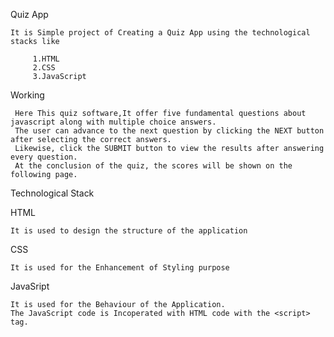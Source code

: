 Quiz App

    It is Simple project of Creating a Quiz App using the technological stacks like
	
         1.HTML
         2.CSS
         3.JavaScript
         
Working

     Here This quiz software,It offer five fundamental questions about javascript along with multiple choice answers.
	 The user can advance to the next question by clicking the NEXT button after selecting the correct answers.
     Likewise, click the SUBMIT button to view the results after answering every question.
     At the conclusion of the quiz, the scores will be shown on the following page.

Technological Stack

HTML

    It is used to design the structure of the application 
CSS

    It is used for the Enhancement of Styling purpose
JavaSript

    It is used for the Behaviour of the Application.
    The JavaScript code is Incoperated with HTML code with the <script> tag.
    

